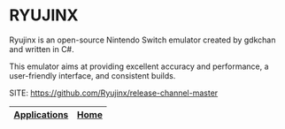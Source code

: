 # RYUJINX

 Ryujinx is an open-source Nintendo Switch emulator created by gdkchan and written in C#.
 
 This emulator aims at providing excellent accuracy and performance, a user-friendly interface, and consistent builds.

 SITE: https://github.com/Ryujinx/release-channel-master

 | [Applications](https://portable-linux-apps.github.io/apps.html) | [Home](https://portable-linux-apps.github.io)
 | --- | --- |
